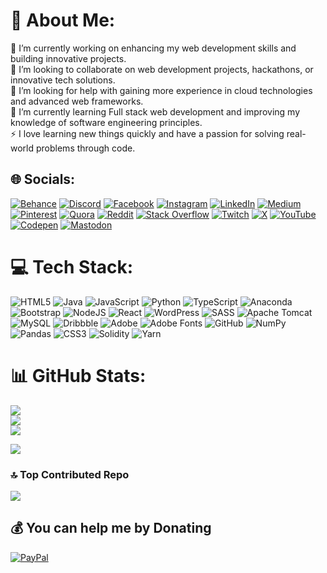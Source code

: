 # 💫 About Me:
🔭 I’m currently working on enhancing my web development skills and building innovative projects.<br>👯 I’m looking to collaborate on web development projects, hackathons, or innovative tech solutions.<br>🤝 I’m looking for help with gaining more experience in cloud technologies and advanced web frameworks.<br>🌱 I’m currently learning Full stack web development and improving my knowledge of software engineering principles.<br>⚡ I love learning new things quickly and have a passion for solving real-world problems through code.

## 🌐 Socials:
[![Behance](https://img.shields.io/badge/Behance-1769ff?logo=behance&logoColor=white)](https://behance.net/Tejanamolleti) [![Discord](https://img.shields.io/badge/Discord-%237289DA.svg?logo=discord&logoColor=white)](https://discord.gg/T_4_T3j) [![Facebook](https://img.shields.io/badge/Facebook-%231877F2.svg?logo=Facebook&logoColor=white)](https://facebook.com/Tejanagendramolleti) [![Instagram](https://img.shields.io/badge/Instagram-%23E4405F.svg?logo=Instagram&logoColor=white)](https://instagram.com/tejanagendramolleti) [![LinkedIn](https://img.shields.io/badge/LinkedIn-%230077B5.svg?logo=linkedin&logoColor=white)](https://linkedin.com/in/teja-nagendra-molleti-11b5a1216) [![Medium](https://img.shields.io/badge/Medium-12100E?logo=medium&logoColor=white)](https://medium.com/@@tejanagendramolleti) [![Pinterest](https://img.shields.io/badge/Pinterest-%23E60023.svg?logo=Pinterest&logoColor=white)](https://pinterest.com/tejanagendramolleti) [![Quora](https://img.shields.io/badge/Quora-%23B92B27.svg?logo=Quora&logoColor=white)](https://quora.com/profile/tejanagendramolleti) [![Reddit](https://img.shields.io/badge/Reddit-%23FF4500.svg?logo=Reddit&logoColor=white)](https://reddit.com/user/tej_the_hacker) [![Stack Overflow](https://img.shields.io/badge/-Stackoverflow-FE7A16?logo=stack-overflow&logoColor=white)](https://stackoverflow.com/users/tejanagendramolleti) [![Twitch](https://img.shields.io/badge/Twitch-%239146FF.svg?logo=Twitch&logoColor=white)](https://twitch.tv/t_4_t3j) [![X](https://img.shields.io/badge/X-black.svg?logo=X&logoColor=white)](https://x.com/T_4_T3J) [![YouTube](https://img.shields.io/badge/YouTube-%23FF0000.svg?logo=YouTube&logoColor=white)](https://youtube.com/@tejanagendramolleti) [![Codepen](https://img.shields.io/badge/Codepen-000000?style=for-the-badge&logo=codepen&logoColor=white)](https://codepen.io/Tejanagendramolleti) [![Mastodon](https://img.shields.io/badge/-MASTODON-%232B90D9?style=for-the-badge&logo=mastodon&logoColor=white)](https://mastodon.social/@t_4_t3j) 

# 💻 Tech Stack:
![HTML5](https://img.shields.io/badge/html5-%23E34F26.svg?style=plastic&logo=html5&logoColor=white) ![Java](https://img.shields.io/badge/java-%23ED8B00.svg?style=plastic&logo=openjdk&logoColor=white) ![JavaScript](https://img.shields.io/badge/javascript-%23323330.svg?style=plastic&logo=javascript&logoColor=%23F7DF1E) ![Python](https://img.shields.io/badge/python-3670A0?style=plastic&logo=python&logoColor=ffdd54) ![TypeScript](https://img.shields.io/badge/typescript-%23007ACC.svg?style=plastic&logo=typescript&logoColor=white) ![Anaconda](https://img.shields.io/badge/Anaconda-%2344A833.svg?style=plastic&logo=anaconda&logoColor=white) ![Bootstrap](https://img.shields.io/badge/bootstrap-%238511FA.svg?style=plastic&logo=bootstrap&logoColor=white) ![NodeJS](https://img.shields.io/badge/node.js-6DA55F?style=plastic&logo=node.js&logoColor=white) ![React](https://img.shields.io/badge/react-%2320232a.svg?style=plastic&logo=react&logoColor=%2361DAFB) ![WordPress](https://img.shields.io/badge/WordPress-%23117AC9.svg?style=plastic&logo=WordPress&logoColor=white) ![SASS](https://img.shields.io/badge/SASS-hotpink.svg?style=plastic&logo=SASS&logoColor=white) ![Apache Tomcat](https://img.shields.io/badge/apache%20tomcat-%23F8DC75.svg?style=plastic&logo=apache-tomcat&logoColor=black) ![MySQL](https://img.shields.io/badge/mysql-4479A1.svg?style=plastic&logo=mysql&logoColor=white) ![Dribbble](https://img.shields.io/badge/Dribbble-EA4C89?style=plastic&logo=dribbble&logoColor=white) ![Adobe](https://img.shields.io/badge/adobe-%23FF0000.svg?style=plastic&logo=adobe&logoColor=white) ![Adobe Fonts](https://img.shields.io/badge/Adobe%20Fonts-000B1D.svg?style=plastic&logo=Adobe%20Fonts&logoColor=white) ![GitHub](https://img.shields.io/badge/github-%23121011.svg?style=plastic&logo=github&logoColor=white) ![NumPy](https://img.shields.io/badge/numpy-%23013243.svg?style=plastic&logo=numpy&logoColor=white) ![Pandas](https://img.shields.io/badge/pandas-%23150458.svg?style=plastic&logo=pandas&logoColor=white) ![CSS3](https://img.shields.io/badge/css3-%231572B6.svg?style=plastic&logo=css3&logoColor=white) ![Solidity](https://img.shields.io/badge/Solidity-%23363636.svg?style=plastic&logo=solidity&logoColor=white) ![Yarn](https://img.shields.io/badge/yarn-%232C8EBB.svg?style=plastic&logo=yarn&logoColor=white)

# 📊 GitHub Stats:
![](https://github-readme-stats.vercel.app/api?username=tejanagendramolleti&theme=nightowl&hide_border=false&include_all_commits=false&count_private=false)<br/>
![](https://github-readme-streak-stats.herokuapp.com/?user=tejanagendramolleti&theme=nightowl&hide_border=false)<br/>
![](https://github-readme-stats.vercel.app/api/top-langs/?username=tejanagendramolleti&theme=nightowl&hide_border=false&include_all_commits=false&count_private=false&layout=compact)

![](https://quotes-github-readme.vercel.app/api?type=vetical&theme=tokyonight&quote="If%20you%20want%20to%20walk%20fast,%20walk%20alone.%20But%20if%20you%20want%20to%20walk%20far,%20walk%20together."&author=Ratan%20Tata)

### 🔝 Top Contributed Repo
![](https://github-contributor-stats.vercel.app/api?username=tejanagendramolleti&limit=5&theme=nightowl&combine_all_yearly_contributions=true)

## 💰 You can help me by Donating
[![PayPal](https://img.shields.io/badge/PayPal-00457C?style=for-the-badge&logo=paypal&logoColor=white)](https://paypal.me/tejanagendramolleti@gmail.com)
